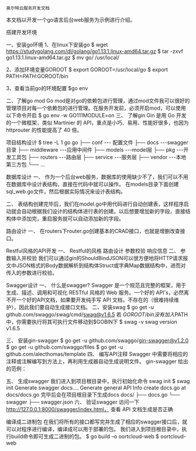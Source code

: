                                                                          奥尔特云服务开发文档

本文档以开发一个go语言后台web服务为示例进行介绍。

搭建开发环境

一、安装go环境
1、在linux下安装go
$ wget https://studygolang.com/dl/golang/go1.13.1.linux-amd64.tar.gz
$ tar -zxvf go1.13.1.linux-amd64.tar.gz
$ mv go/ /usr/local/

2、添加环境变量GOROOT
$ export GOROOT=/usr/local/go
$ export PATH=$PATH:$GOROOT/bin

3、查看当前go的环境配置
$go env
 
二、了解go mod
Go mod是对go的依赖包进行管理，通过mod文件我可以很好的管理项目对每一个依赖包的进行管理。在服务开发前，必须开启mod，可以使用以下命令开启
 $ go env -w GO111MODULE=on
三、	了解gin
Gin 是用 Go 开发的一个微框架，类似 Martinier 的 API，重点是小巧、易用、性能好很多，也因为 httprouter 的性能提高了 40 倍。

项目结构设计
$ tree -L 1 go
go
├── conf    		--- 配置文件
├── docs			---swagger目录
├── middleware   ---应用中间件
├── models		---model层
├── pkg 			---开发工具包
├── routers		---路由层
├── service		---服务层
├── vendor       ---本地第三方包
└── ...

数据库设计
一、	作为一个后台web服务，数据库的使用缺少不了，我们可以不用在数据库中设计表结构，直接在代码中就可以操作。
在models目录下面创建sql_web.go文件，然后根据实际情况来设计表结构。
 

二、	表结构创建完毕后，我们在model.go中用代码进行自动创建表，这样程序启动就会自动根据我们设计的结构体进行表的创建。以后想要增加新的字段，直接结构体中添加完，重启服务就可以自动添加新的字段。
 








路由设计
一、	在routers下router.go创建基本的CRAD接口，也就是增删改查接口。
 


Restful风格的API开发
一、	Restful的风格
路由设计
参数校验
响应信息
二、	参数输入并校验
我们可以通过gin的ShouldBindJSON可以很方便地将HTTP请求报文中JSON格式的Body数据解析到结构体Struct或字典Map数据结构中，进而对传入的参数进行校验。
 
 
Swagger设计
一、	什么是swagger?
Swagger 是一个规范且完整的框架，用于生成、描述、调用和可视化 RESTful 风格的 Web 服务。一个好的 API's，必然离不开一个好的API文档，如果要开发纯手写 API 文档，不存在的（很难持续维护），因此我们要自动生成接口文档。
二、安装swag
$ go get -u github.com/swaggo/swag/cmd/swag@v1.6.5
若 $GOROOT/bin 没有加入$PATH中，你需要执行将其可执行文件移动到$GOBIN下
$ swag -v
swag version v1.6.5

三、	安装gin-swagger
$ go get -u github.com/swaggo/gin-swagger@v1.2.0 
$ go get -u github.com/swaggo/files
$ go get -u github.com/alecthomas/template
四、	编写API注释
Swagger 中需要将相应的注释或注解编写到方法上，再利用生成器自动生成说明文件。
gin-swagger 给出的范例：
 
五、	生成swagger
我们进入到项目根目录中，执行初始化命令 swag init
$ swag init
Generate swagger docs....
Generate general API Info
create docs.go at  docs/docs.go
完毕后会在项目根目录下生成docs
docs/
├── docs.go
└── swagger
├── swagger.json
六、	验证swagger
访问一下 http://127.0.0.1:8000/swagger/index.html， 查看 API 文档生成是否正确

 
编译成二进制包
在我们将所有的接口都写完并生成了相应的swagger接口后，就可以对程序进行编译，编译成可以用于部署的包。
我们进入到项目根目录中，执行build命令即可生成二进制的包。
$ go build –o oortcloud-web
$ oortcloud-web




























